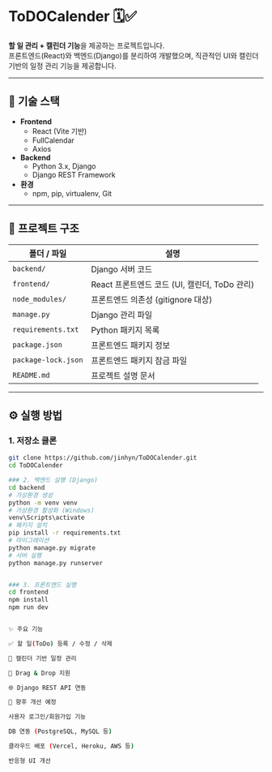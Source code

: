 # ToDOCalender 🗓️✅

**할 일 관리 + 캘린더 기능**을 제공하는 프로젝트입니다.  
프론트엔드(React)와 백엔드(Django)를 분리하여 개발했으며, 직관적인 UI와 캘린더 기반의 일정 관리 기능을 제공합니다.

---

## 🚀 기술 스택

- **Frontend**
  - React (Vite 기반)
  - FullCalendar
  - Axios
- **Backend**
  - Python 3.x, Django
  - Django REST Framework
- **환경**
  - npm, pip, virtualenv, Git

---

## 📂 프로젝트 구조

| 폴더 / 파일         | 설명                                         |
|-------------------|--------------------------------------------|
| `backend/`        | Django 서버 코드                               |
| `frontend/`       | React 프론트엔드 코드 (UI, 캘린더, ToDo 관리) |
| `node_modules/`   | 프론트엔드 의존성 (gitignore 대상)            |
| `manage.py`       | Django 관리 파일                              |
| `requirements.txt`| Python 패키지 목록                             |
| `package.json`    | 프론트엔드 패키지 정보                          |
| `package-lock.json`| 프론트엔드 패키지 잠금 파일                    |
| `README.md`       | 프로젝트 설명 문서                             |

---

## ⚙️ 실행 방법

### 1. 저장소 클론
```bash
git clone https://github.com/jinhyn/ToDOCalender.git
cd ToDOCalender

### 2. 백엔드 실행 (Django)
cd backend
# 가상환경 생성
python -m venv venv
# 가상환경 활성화 (Windows)
venv\Scripts\activate
# 패키지 설치
pip install -r requirements.txt
# 마이그레이션
python manage.py migrate
# 서버 실행
python manage.py runserver


### 3. 프론트엔드 실행
cd frontend
npm install
npm run dev


✨ 주요 기능

✅ 할 일(ToDo) 등록 / 수정 / 삭제

📅 캘린더 기반 일정 관리

🔄 Drag & Drop 지원

🌐 Django REST API 연동

📌 향후 개선 예정

사용자 로그인/회원가입 기능

DB 연동 (PostgreSQL, MySQL 등)

클라우드 배포 (Vercel, Heroku, AWS 등)

반응형 UI 개선
